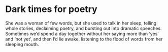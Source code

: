 Dark times for poetry
=====================She was a woman of few words, but she used to talk in her sleep, telling whole stories, declaiming poetry, and bursting out into dramatic speeches. Sometimes we’d spend a day together without her saying more than ‘yes’ and ‘not yet’, and then I’d lie awake, listening to the flood of words from her sleeping mouth.